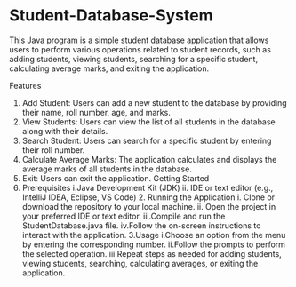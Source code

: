 # Student-Database-System
This Java program is a simple student database application that allows users to perform various operations related to student records, such as adding students, viewing students, searching for a specific student, calculating average marks, and exiting the application.

Features
1. Add Student: Users can add a new student to the database by providing their name, roll number, age, and marks.
2. View Students: Users can view the list of all students in the database along with their details.
3. Search Student: Users can search for a specific student by entering their roll number.
4. Calculate Average Marks: The application calculates and displays the average marks of all students in the database.
5. Exit: Users can exit the application.
       Getting Started
  1. Prerequisites
   i.Java Development Kit (JDK)
  ii. IDE or text editor (e.g., IntelliJ IDEA, Eclipse, VS Code)
    2.  Running the Application
  i. Clone or download the repository to your local machine.
  ii. Open the project in your preferred IDE or text editor.
   iii.Compile and run the StudentDatabase.java file.
   iv.Follow the on-screen instructions to interact with the application.
     3.Usage
i.Choose an option from the menu by entering the corresponding number.
ii.Follow the prompts to perform the selected operation.
iii.Repeat steps as needed for adding students, viewing students, searching, calculating averages, or exiting the application.
